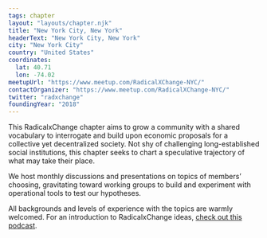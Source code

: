 ```yaml
---
tags: chapter
layout: "layouts/chapter.njk"
title: "New York City, New York"
headerText: "New York City, New York"
city: "New York City"
country: "United States"
coordinates:
  lat: 40.71
  lon: -74.02
meetupUrl: "https://www.meetup.com/RadicalXChange-NYC/"
contactOrganizer: "https://www.meetup.com/RadicalXChange-NYC/"
twitter: "radxchange"
foundingYear: "2018"
---
```


This RadicalxChange chapter aims to grow a community with a shared vocabulary to interrogate and build upon economic proposals for a collective yet decentralized society. Not shy of challenging long-established social institutions, this chapter seeks to chart a speculative trajectory of what may take their place.

We host monthly discussions and presentations on topics of members’ choosing, gravitating toward working groups to build and experiment with operational tools to test our hypotheses.

All backgrounds and levels of experience with the topics are warmly welcomed. For an introduction to RadicalxChange ideas, [check out this podcast](https://80000hours.org/podcast/episodes/glen-weyl-radically-reforming-capitalism-and-democracy/).
